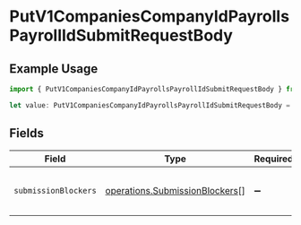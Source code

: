 # PutV1CompaniesCompanyIdPayrollsPayrollIdSubmitRequestBody

## Example Usage

```typescript
import { PutV1CompaniesCompanyIdPayrollsPayrollIdSubmitRequestBody } from "gusto-embedded/models/operations";

let value: PutV1CompaniesCompanyIdPayrollsPayrollIdSubmitRequestBody = {};
```

## Fields

| Field                                                                            | Type                                                                             | Required                                                                         | Description                                                                      |
| -------------------------------------------------------------------------------- | -------------------------------------------------------------------------------- | -------------------------------------------------------------------------------- | -------------------------------------------------------------------------------- |
| `submissionBlockers`                                                             | [operations.SubmissionBlockers](../../models/operations/submissionblockers.md)[] | :heavy_minus_sign:                                                               | An array of submission_blockers, each with a selected unblock option.            |